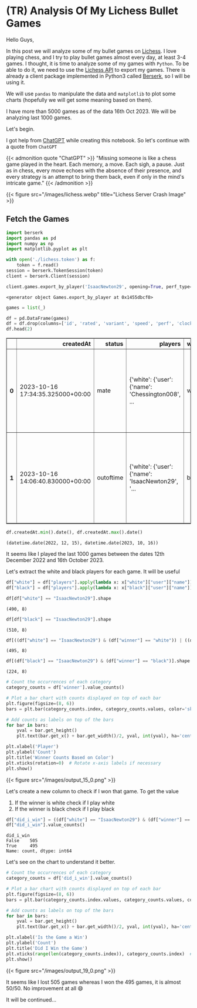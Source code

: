 # (TR) Analysis Of My Lichess Bullet Games


Hello Guys,

In this post we will analyze some of my bullet games on [Lichess](https://lichess.org). I love playing chess, and I try to play bullet games almost every day, at least 3-4 games. I thought, it is time to analyze some of my games with `Python`.  To be able to do it, we need to use the [Lichess API](https://lichess.org/api) to export my games. There is already a client package implemented in Python3 called [Berserk](https://berserk.readthedocs.io/en/master/index.html), so I will be using it.

We will use `pandas` to manipulate the data and `matplotlib` to plot some charts (hopefully we will get some meaning based on them).

I have more than 5000 games as of the data 16th Oct 2023. We will be analyzing last 1000 games. 

Let's begin.

I got help from [ChatGPT](https://chat.openai.com/) while creating this notebook. So let's continue with a quote from `ChatGPT`

{{< admonition quote "ChatGPT" >}}
"Missing someone is like a chess game played in the heart. Each memory, a move. Each sigh, a pause. Just as in chess, every move echoes with the absence of their presence, and every strategy is an attempt to bring them back, even if only in the mind's intricate game."
{{< /admonition >}}

{{< figure src="/images/lichess.webp" title="Lichess Server Crash Image" >}}

## Fetch the Games


```python
import berserk
import pandas as pd
import numpy as np
import matplotlib.pyplot as plt 
```


```python
with open('./lichess.token') as f:
    token = f.read()
session = berserk.TokenSession(token)
client = berserk.Client(session)
```


```python
client.games.export_by_player('IsaacNewton29', opening=True, perf_type="bullet", max=1000)
```




    <generator object Games.export_by_player at 0x1455dbcf0>




```python
games = list(_)
```


```python
df = pd.DataFrame(games)
df = df.drop(columns=['id', 'rated', 'variant', 'speed', 'perf', 'clock', 'lastMoveAt'])
df.head(2)
```




<div>
<style scoped>
    .dataframe tbody tr th:only-of-type {
        vertical-align: middle;
    }

    .dataframe tbody tr th {
        vertical-align: top;
    }

    .dataframe thead th {
        text-align: right;
    }
</style>
<table border="1" class="dataframe">
  <thead>
    <tr style="text-align: right;">
      <th></th>
      <th>createdAt</th>
      <th>status</th>
      <th>players</th>
      <th>winner</th>
      <th>opening</th>
      <th>moves</th>
    </tr>
  </thead>
  <tbody>
    <tr>
      <th>0</th>
      <td>2023-10-16 17:34:35.325000+00:00</td>
      <td>mate</td>
      <td>{'white': {'user': {'name': 'Chessington008', ...</td>
      <td>white</td>
      <td>{'eco': 'B01', 'name': 'Scandinavian Defense: ...</td>
      <td>e4 d5 exd5 Qxd5 Nc3 Qd8 Bc4 Nc6 Nf3 Nf6 d4 e6 ...</td>
    </tr>
    <tr>
      <th>1</th>
      <td>2023-10-16 14:06:40.830000+00:00</td>
      <td>outoftime</td>
      <td>{'white': {'user': {'name': 'IsaacNewton29', '...</td>
      <td>black</td>
      <td>{'eco': 'C00', 'name': 'French Defense', 'ply'...</td>
      <td>e4 e6 Bc4 d5 exd5 exd5 Be2 c6 Nf3 Nf6 d4 Bd6 N...</td>
    </tr>
  </tbody>
</table>
</div>




```python
df.createdAt.min().date(), df.createdAt.max().date()
```




    (datetime.date(2022, 12, 15), datetime.date(2023, 10, 16))



It seems like I played the last 1000 games between the dates 12th December 2022 and 16th October 2023.

Let's extract the white and black players for each game. It will be useful


```python
df["white"] = df["players"].apply(lambda x: x["white"]["user"]["name"])
df["black"] = df["players"].apply(lambda x: x["black"]["user"]["name"])
```


```python
df[df["white"] == "IsaacNewton29"].shape
```




    (490, 8)




```python
df[df["black"] == "IsaacNewton29"].shape
```




    (510, 8)




```python
df[((df["white"] == "IsaacNewton29") & (df["winner"] == "white")) | ((df["black"] == "IsaacNewton29") & (df["winner"] == "black"))].shape
```




    (495, 8)




```python
df[(df["black"] == "IsaacNewton29") & (df["winner"] == "black")].shape
```




    (224, 8)




```python
# Count the occurrences of each category
category_counts = df['winner'].value_counts()

# Plot a bar chart with counts displayed on top of each bar
plt.figure(figsize=(8, 6))
bars = plt.bar(category_counts.index, category_counts.values, color='skyblue')

# Add counts as labels on top of the bars
for bar in bars:
    yval = bar.get_height()
    plt.text(bar.get_x() + bar.get_width()/2, yval, int(yval), ha='center', va='bottom')

plt.xlabel('Player')
plt.ylabel('Count')
plt.title('Winner Counts Based on Color')
plt.xticks(rotation=0)  # Rotate x-axis labels if necessary
plt.show()
```


    
{{< figure src="/images/output_15_0.png"  >}}
    


Let's create a new column to check if I won that game. To get the value

1. If the winner is white check if I play white
2. If the winner is black check if I play black


```python
df["did_i_win"] = ((df["white"] == "IsaacNewton29") & (df["winner"] == "white")) | ((df["black"] == "IsaacNewton29") & (df["winner"] == "black"))
df["did_i_win"].value_counts()
```




    did_i_win
    False    505
    True     495
    Name: count, dtype: int64



Let's see on the chart to understand it better.


```python
# Count the occurrences of each category
category_counts = df['did_i_win'].value_counts()

# Plot a bar chart with counts displayed on top of each bar
plt.figure(figsize=(8, 6))
bars = plt.bar(category_counts.index.values, category_counts.values, color='skyblue')

# Add counts as labels on top of the bars
for bar in bars:
    yval = bar.get_height()
    plt.text(bar.get_x() + bar.get_width()/2, yval, int(yval), ha='center', va='bottom')

plt.xlabel('Is the Game a Win')
plt.ylabel('Count')
plt.title('Did I Win the Game')
plt.xticks(range(len(category_counts.index)), category_counts.index)  # Set x-tick labels
plt.show()
```


{{< figure src="/images/output_19_0.png"  >}}
    


It seems like I lost 505 games whereas I won the 495 games, it is almost 50/50. No improvement at all :smile:

It will be continued...

